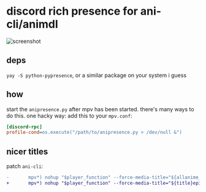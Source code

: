# discord rich presence for ani-cli/animdl

![screenshot](https://gist.githubusercontent.com/jakobbbb/d46ec01fc919d857cf5dbc8e9b051bc8/raw/6b9ed96c5b66111b3724679d3e594fb57d7f1a71/screenshot.png)

## deps

`yay -S python-pypresence`, or a similar package on your system i guess

## how

start the `anipresence.py` after mpv has been started.
there's many ways to do this. one hacky way:
add this to your `mpv.conf`:

```ini
[discord-rpc]
profile-cond=os.execute("/path/to/anipresence.py > /dev/null &")
```


## nicer titles

patch `ani-cli`:

```diff
-       mpv*) nohup "$player_function" --force-media-title="${allanime_title}episode-${ep_no}-${mode}" "$episode" >/dev/null 2>&1 & ;;
+       mpv*) nohup "$player_function" --force-media-title="${title}episode-${ep_no}-${mode}" "$episode" >/dev/null 2>&1 & ;;
```
